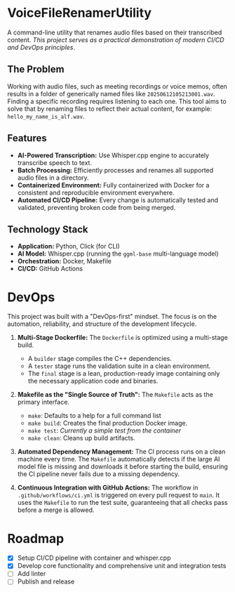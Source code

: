 # VoiceFileRenamerUtility

A command-line utility that renames audio files based on their transcribed content. *This project serves as a practical demonstration of modern CI/CD and DevOps principles*.

## The Problem

Working with audio files, such as meeting recordings or voice memos, often results in a folder of generically named files like `20250612105213001.wav`. Finding a specific recording requires listening to each one. This tool aims to solve that by renaming files to reflect their actual content, for example: `hello_my_name_is_alf.wav`.

## Features

-   **AI-Powered Transcription:** Use Whisper.cpp engine to accurately transcribe speech to text.
-   **Batch Processing:** Efficiently processes and renames all supported audio files in a directory.
-   **Containerized Environment:** Fully containerized with Docker for a consistent and reproducible environment everywhere.
-   **Automated CI/CD Pipeline:** Every change is automatically tested and validated, preventing broken code from being merged.

## Technology Stack

-   **Application:** Python, Click (for CLI)
-   **AI Model:** Whisper.cpp (running the `ggml-base` multi-language model)
-   **Orchestration:** Docker, Makefile
-   **CI/CD:** GitHub Actions

# DevOps

This project was built with a "DevOps-first" mindset. The focus is on the automation, reliability, and structure of the development lifecycle.

1.  **Multi-Stage Dockerfile:** The `Dockerfile` is optimized using a multi-stage build.
    -   A `builder` stage compiles the C++ dependencies.
    -   A `tester` stage runs the validation suite in a clean environment.
    -   The `final` stage is a lean, production-ready image containing only the necessary application code and binaries.

2.  **Makefile as the "Single Source of Truth":** The `Makefile` acts as the primary interface.
    -   `make`: Defaults to a help for a full command list
    -   `make build`: Creates the final production Docker image.
    -   `make test`: *Currently a simple test from the container*
    -   `make clean`: Cleans up build artifacts.

3.  **Automated Dependency Management:** The CI process runs on a clean machine every time. The `Makefile` automatically detects if the large AI model file is missing and downloads it before starting the build, ensuring the CI pipeline never fails due to a missing dependency.

4.  **Continuous Integration with GitHub Actions:** The workflow in `.github/workflows/ci.yml` is triggered on every pull request to `main`. It uses the `Makefile` to run the test suite, guaranteeing that all checks pass before a merge is allowed.

# Roadmap

-   [X] Setup CI/CD pipeline with container and whisper.cpp
-   [x] Develop core functionality and comprehensive unit and integration tests
-   [ ] Add linter
-   [ ] Publish and release
